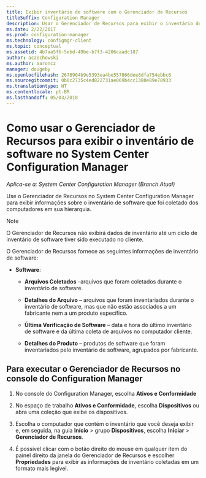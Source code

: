 ```yaml
---
title: Exibir inventário de software com o Gerenciador de Recursos
titleSuffix: Configuration Manager
description: Usar o Gerenciador de Recursos para exibir o inventário de software no System Center Configuration Manager.
ms.date: 2/22/2017
ms.prod: configuration-manager
ms.technology: configmgr-client
ms.topic: conceptual
ms.assetid: 4b7aa5f6-5ebd-49be-b7f3-4206caadc187
author: aczechowski
ms.author: aaroncz
manager: dougeby
ms.openlocfilehash: 2678904b9e5393ea4be557866dee8dfa754ebbc6
ms.sourcegitcommit: 0b0c2735c4ed822731ae069b4cc1380e89e78933
ms.translationtype: HT
ms.contentlocale: pt-BR
ms.lasthandoff: 05/03/2018
---
```

# <a name="how-to-use-resource-explorer-to-view-software-inventory-in-system-center-configuration-manager"></a>Como usar o Gerenciador de Recursos para exibir o inventário de software no System Center Configuration Manager

*Aplica-se a: System Center Configuration Manager (Branch Atual)*

Use o Gerenciador de Recursos no System Center Configuration Manager para exibir informações sobre o inventário de software que foi coletado dos computadores em sua hierarquia.  

> [!NOTE]  
>  O Gerenciador de Recursos não exibirá dados de inventário até um ciclo de inventário de software tiver sido executado no cliente.  

 O Gerenciador de Recursos fornece as seguintes informações de inventário de software:  

-   **Software**:  

    -   **Arquivos Coletados** –arquivos que foram coletados durante o inventário de software.  

    -   **Detalhes do Arquivo** – arquivos que foram inventariados durante o inventário de software, mas que não estão associados a um fabricante nem a um produto específico.  

    -   **Última Verificação de Software** – data e hora do último inventário de software e da última coleta de arquivos no computador cliente.  

    -   **Detalhes do Produto** – produtos de software que foram inventariados pelo inventário de software, agrupados por fabricante.  

## <a name="to-run-resource-explorer-from-the-configuration-manager-console"></a>Para executar o Gerenciador de Recursos no console do Configuration Manager  

1.  No console do Configuration Manager, escolha **Ativos e Conformidade**

2.  No espaço de trabalho **Ativos e Conformidade**, escolha **Dispositivos** ou abra uma coleção que exibe os dispositivos.  

3.  Escolha o computador que contém o inventário que você deseja exibir e, em seguida, na guia **Início** > grupo **Dispositivos**, escolha **Iniciar** > **Gerenciador de Recursos**.

4.  É possível clicar com o botão direito do mouse em qualquer item do painel direito da janela do Gerenciador de Recursos e escolher **Propriedades** para exibir as informações de inventário coletadas em um formato mais legível.  
 
